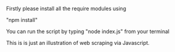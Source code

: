 Firstly please install all the require modules using  

"npm install"

You can run the script by typing "node index.js" from your terminal

This is is just an illustration of web scraping via Javascript.
